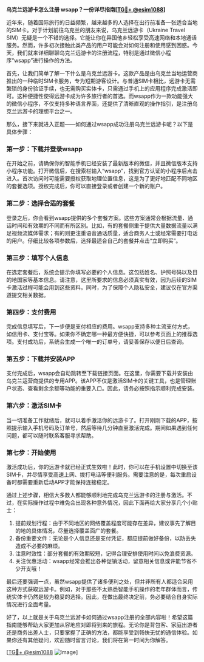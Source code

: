 **乌克兰远游卡怎么注册 wsapp？一份详尽指南[[TG💪+ @esim1088](https://t.me/s/esim1088)]**

近年来，随着国际旅行的日益频繁，越来越多的人选择在出行前准备一张适合当地的SIM卡。对于计划前往乌克兰的朋友来说，乌克兰远游卡（Ukraine Travel SIM）无疑是一个不错的选择。它能让你在异国他乡轻松享受高速网络和本地通话服务。然而，许多初次接触此类产品的用户可能会对如何注册和使用感到困惑。今天，我们就来详细聊聊乌克兰远游卡的注册流程，特别是通过微信小程序“wsapp”进行操作的方法。

首先，让我们简单了解一下什么是乌克兰远游卡。这款产品是由乌克兰当地运营商推出的一种临时SIM卡服务，专为短期游客设计。与普通SIM卡相比，远游卡无需繁琐的身份验证手续，也无需购买实体卡，只需通过手机上的应用程序完成激活即可。这种便捷性使得远游卡成为许多旅行者的首选。而wsapp作为一款功能强大的微信小程序，不仅支持多种语言界面，还提供了清晰直观的操作指引，是注册乌克兰远游卡的理想平台之一。

那么，接下来就进入正题——如何通过wsapp成功注册乌克兰远游卡呢？以下是具体步骤：

### 第一步：下载并登录wsapp
在开始之前，请确保你的智能手机已经安装了最新版本的微信，并且微信版本支持小程序功能。打开微信后，在搜索栏输入“wsapp”，找到官方认证的小程序后点击进入。首次访问时可能需要授权获取地理位置信息，这是为了更好地匹配不同地区的套餐选项。授权完成后，你可以直接登录或者创建一个新的账户。

### 第二步：选择合适的套餐
登录之后，你会看到wsapp提供的多个套餐方案。这些方案通常会根据流量、通话时间和有效期的不同而有所区别。比如，有的套餐侧重于提供大量数据流量以满足视频流媒体需求；有的则更注重语音通话质量，适合商务人士或经常需要打电话的用户。仔细比较各项参数后，选择最适合自己的套餐并点击“立即购买”。

### 第三步：填写个人信息
在选定套餐后，系统会提示你填写必要的个人信息。这包括姓名、护照号码以及目的地国家等基本信息。请注意，这里所要求的信息必须真实有效，因为后续的SIM卡激活过程可能会用到这些资料。同时，为了保障个人隐私安全，建议仅在官方渠道提交相关数据。

### 第四步：支付费用
完成信息填写后，下一步便是支付相应的费用。wsapp支持多种主流支付方式，如信用卡、支付宝等。如果你不确定哪一种最方便快捷，可以参考页面上的推荐选项。支付成功后，系统会生成一个唯一的订单号，请妥善保存以便日后查询。

### 第五步：下载并安装APP
支付完成后，wsapp会自动跳转至下载链接页面。在这里，你需要下载并安装由乌克兰运营商提供的专用APP。该APP不仅是激活SIM卡的关键工具，也是管理账户状态、查看剩余余额等功能的重要入口。因此，请务必按照指示顺利完成安装。

### 第六步：激活SIM卡
当一切准备工作就绪后，就可以着手激活你的远游卡了。打开刚刚下载的APP，按照提示输入手机号码及订单号，然后等待几分钟直至激活完成。期间如果遇到任何问题，都可以随时联系客服寻求帮助。

### 第七步：开始使用
激活成功后，你的远游卡就已经正式生效啦！此时，你可以在手机设置中切换至该SIM卡，并尽情享受高速上网、拨打电话等便利服务。需要注意的是，每次重启设备时都需要重新启动APP才能保持连接稳定。

通过上述步骤，相信大多数人都能够顺利地完成乌克兰远游卡的注册与激活。不过，在实际操作过程中难免会出现各种意外情况，因此下面再给大家分享几个小贴士：

1. 提前规划行程：由于不同地区的网络覆盖程度可能存在差异，建议事先了解目的地的具体情况，尽量选择覆盖面广的套餐。
2. 备份重要文件：无论是个人信息还是支付凭证，都应提前做好备份，以防丢失造成不必要的麻烦。
3. 注意时效性：部分套餐的有效期较短，记得合理安排使用时间以免浪费资源。
4. 关注优惠活动：wsapp经常会推出各种促销活动，留意相关信息或许能节省不少开支哦！

最后还要强调一点，虽然wsapp提供了诸多便利之处，但并非所有人都适合采用这种方式获取远游卡。例如，对于那些不太熟悉智能手机操作的老年群体而言，传统实体卡仍然是较为稳妥的选择。因此，在做出最终决定前，务必要结合自身实际情况进行全面考量。

好了，以上就是关于乌克兰远游卡如何通过wsapp注册的全部内容啦！希望这篇指南能够帮助大家更加从容地应对即将到来的旅程。无论你是背包客、家庭出游者还是商务出差人士，只要掌握了正确的方法，都能享受到畅快无忧的通信体验。如果你还有其他疑问，欢迎随时留言讨论，我们将在第一时间为你解答。

[[TG💪+ @esim1088](https://t.me/s/esim1088) ![Image](https://i.postimg.cc/4NQfJmqS/Snipaste-2025-05-13-00-14-12.png)]